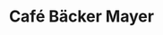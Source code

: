 ---
title: "Café Bäcker Mayer"
url: /reutlingen/cafe-baecker-mayer-ermstalstrasse/
shop: Bäckerei
---